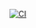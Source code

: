 [![CI](https://github.com/FS-Frost/ci-test/actions/workflows/ci.yml/badge.svg)](https://github.com/FS-Frost/ci-test/actions/workflows/ci.yml)

